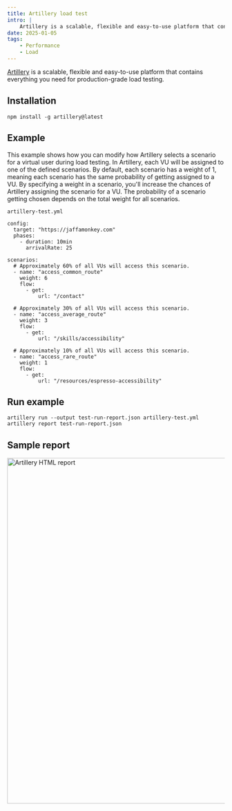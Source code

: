 ```yaml
---
title: Artillery load test
intro: |
    Artillery is a scalable, flexible and easy-to-use platform that contains everything you need for production-grade load testing.
date: 2025-01-05
tags:
    - Performance
    - Load
---
```


[Artillery](https://www.artillery.io/) is a scalable, flexible and easy-to-use platform that contains everything you need for production-grade load testing.

## Installation

```
npm install -g artillery@latest
```
## Example

This example shows how you can modify how Artillery selects a scenario for a virtual user during load testing. In Artillery, each VU will be assigned to one of the defined scenarios. By default, each scenario has a weight of 1, meaning each scenario has the same probability of getting assigned to a VU. By specifying a weight in a scenario, you'll increase the chances of Artillery assigning the scenario for a VU. The probability of a scenario getting chosen depends on the total weight for all scenarios.

`artillery-test.yml`
```
config:
  target: "https://jaffamonkey.com"
  phases:
    - duration: 10min
      arrivalRate: 25

scenarios:
  # Approximately 60% of all VUs will access this scenario.
  - name: "access_common_route"
    weight: 6
    flow:
      - get:
          url: "/contact"

  # Approximately 30% of all VUs will access this scenario.
  - name: "access_average_route"
    weight: 3
    flow:
      - get:
          url: "/skills/accessibility"

  # Approximately 10% of all VUs will access this scenario.
  - name: "access_rare_route"
    weight: 1
    flow:
      - get:
          url: "/resources/espresso-accessibility"
```

## Run example

```
artillery run --output test-run-report.json artillery-test.yml
artillery report test-run-report.json
```

## Sample report

<picture>
    <img src="/assets/img/artillery.png" alt="Artillery HTML report" width="800" decoding="async" />
</picture>

